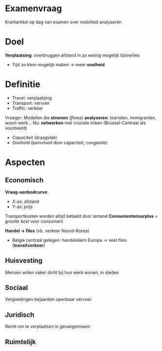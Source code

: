 # Examenvraag

Krantartikel op dag van examen over mobiliteit analyseren
# Doel

**Verplaatsing**: overbruggen afstand in zo weinig mogelijk tijdverlies
-  Tijd zo klein mogelijk maken
	-> meer **snelheid**
# Definitie

- Travel: verplaatsing
- Transport: vervoer
- Traffic: verkeer

Vroeger: Modellen die **stromen** (*flows*) **analyseren**: toeristen, immigranten, woon-werk...
Nu: **netwerken** met cruciale linken (Brussel-Centraal als voorbeeld)
- *Capaciteit* (draagvlak)
- *Snelheid* (beinvloed door capaciteit; congestie)
# Aspecten
## Economisch
**Vraag-aanbodcurve**:
- X-as: afstand
- Y-as: prijs

Transportkosten worden altijd betaald door iemand
**Consumentensurplus** = *grootte kost* voor consument

**Handel -> files** (vb. verkeer Noord-Korea)
- Belgie centraal gelegen: handelskern Europa -> veel files (**transitverkeer**)

## Huisvesting

Mensen willen vaker dicht bij hun werk wonen, in steden
## Sociaal 

Vergoedingen bejaarden openbaar vervoer
## Juridisch 

Recht om te verplaatsen in gevangenissen
## Ruimtelijk